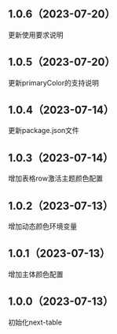 ## 1.0.6（2023-07-20）
更新使用要求说明
## 1.0.5（2023-07-20）
更新primaryColor的支持说明
## 1.0.4（2023-07-14）
更新package.json文件
## 1.0.3（2023-07-14）
增加表格row激活主题颜色配置
## 1.0.2（2023-07-13）
增加动态颜色环境变量
## 1.0.1（2023-07-13）
增加主体颜色配置
## 1.0.0（2023-07-13）
初始化next-table
